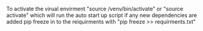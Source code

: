 To activate the virual envirment "source /venv/bin/activate" or 
"source activate"
which will run the auto start up script
if any new dependencies are added pip freeze in to the reiquirments with "pip freeze >> requirments.txt"
